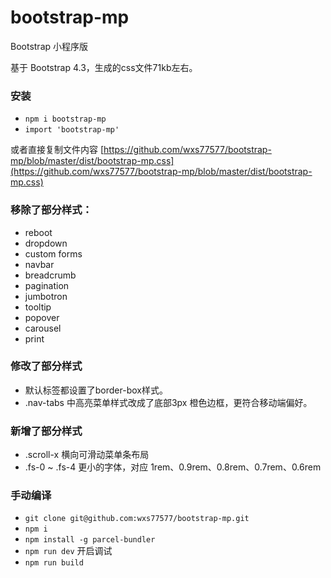 # bootstrap-mp
Bootstrap 小程序版

基于 Bootstrap 4.3，生成的css文件71kb左右。

### 安装
- `npm i bootstrap-mp`
- `import 'bootstrap-mp'`

或者直接复制文件内容 [https://github.com/wxs77577/bootstrap-mp/blob/master/dist/bootstrap-mp.css](https://github.com/wxs77577/bootstrap-mp/blob/master/dist/bootstrap-mp.css)

### 移除了部分样式：
- reboot
- dropdown
- custom forms
- navbar
- breadcrumb
- pagination
- jumbotron
- tooltip
- popover
- carousel
- print

### 修改了部分样式
- 默认标签都设置了border-box样式。
- .nav-tabs 中高亮菜单样式改成了底部3px 橙色边框，更符合移动端偏好。

### 新增了部分样式
- .scroll-x 横向可滑动菜单条布局
- .fs-0 ~ .fs-4 更小的字体，对应 1rem、0.9rem、0.8rem、0.7rem、0.6rem

### 手动编译
- `git clone git@github.com:wxs77577/bootstrap-mp.git`
- `npm i`
- `npm install -g parcel-bundler`
- `npm run dev` 开启调试
- `npm run build`